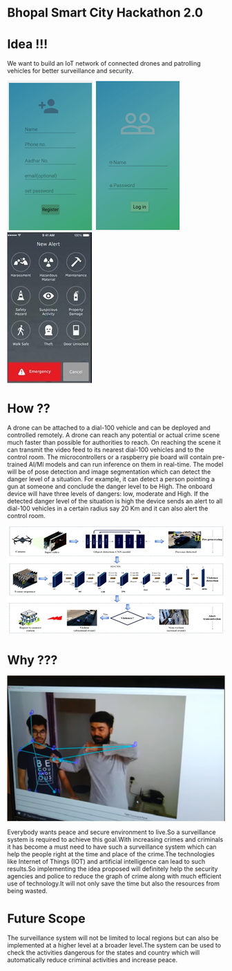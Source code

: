 # Bhopal Smart City Hackathon 2.0

# Idea !!!

We want to build an IoT network of connected drones and patrolling vehicles for better surveillance and security.

![Screenshot](Capture1.png)
![Screenshot](Capture2.png)
![Screenshot](main.png)
# How ??

A drone can be attached to a dial-100 vehicle and can be deployed and controlled remotely. A drone can reach any potential or actual crime scene much faster than possible for authorities to reach. On reaching the scene it can transmit the video feed to its nearest dial-100 vehicles and to the control room. The microcontrollers or a raspberry pie board will contain pre-trained AI/Ml models and can run inference on them in real-time. The model will be of pose detection and image segmentation which can detect the danger level of a situation. For example, it can detect a person pointing a gun at someone and conclude the danger level to be High. The onboard device will have three levels of dangers: low, moderate and High. If the detected danger level of the situation is high the device sends an alert to all dial-100 vehicles in a certain radius say 20 Km and it can also alert the control room.  


![Screenshot](bhopalhack.jpg)


# Why ???

![Screenshot](Hostile_pose.png)


Everybody wants peace and secure environment to live.So a surveillance system is required to achieve this goal.With increasing crimes and criminals it has become a must need to have such a surveillance system which can help the people right at the time and place of the crime.The technologies like Internet of Things (IOT) and artificial intelligence can lead to such results.So implementing the idea proposed will definitely help the security agencies and police to reduce the graph of crime along with much efficient use of technology.It will not only save the time but also the resources from being wasted.

# Future Scope

The surveillance system will not be limited to local regions but can also be implemented at a higher level at a broader level.The system can be used to check the activities dangerous for the states and country which will automatically reduce criminal activities and increase peace.

